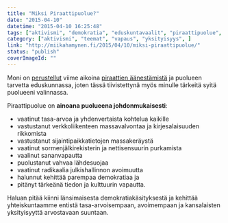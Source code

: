 ```yaml
---
title: "Miksi Piraattipuolue?"
date: "2015-04-10"
datetime: "2015-04-10 16:25:48"
tags: ["aktivismi", "demokratia", "eduskuntavaalit", "piraattipuolue", "teemat", "vapaus", "yksityisyys", ]
category: ["aktivismi", "teemat", "vapaus", "yksityisyys", ]
link: "http://miikahamynen.fi/2015/04/10/miksi-piraattipuolue/"
status: "publish"
coverImageId: ""
---
```


Moni on [perustellut](http://tiedemies.blogspot.fi/2015/04/vaalit-2015.html) viime aikoina [piraattien äänestämistä](http://tiialfqvist.puheenvuoro.uusisuomi.fi/192302-miksi-aanestaisin-piraattia) ja puolueen tarvetta eduskunnassa, joten tässä tiivistettynä myös minulle tärkeitä syitä puolueeni valinnassa.

Piraattipuolue on **ainoana puolueena johdonmukaisesti**:

- vaatinut tasa-arvoa ja yhdenvertaista kohtelua kaikille
- vastustanut verkkoliikenteen massavalvontaa ja kirjesalaisuuden rikkomista
- vastustanut sijaintipaikkatietojen massakeräystä
- vaatinut sormenjälkirekisterin ja nettisensuurin purkamista
- vaalinut sananvapautta
- puolustanut vahvaa lähdesuojaa
- vaatinut radikaalia julkishallinnon avoimuutta
- halunnut kehittää parempaa demokratiaa ja
- pitänyt tärkeänä tiedon ja kulttuurin vapautta.

Haluan pitää kiinni länsimaisesta demokratiakäsityksestä ja kehittää yhteiskuntaamme entistä tasa-arvoisempaan, avoimempaan ja kansalaisten yksityisyyttä arvostavaan suuntaan.
